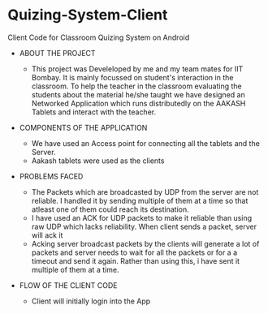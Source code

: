 Quizing-System-Client
=====================

Client Code for Classroom Quizing System on Android

* ABOUT THE PROJECT
  * This project was Develeloped by me and my team mates for IIT Bombay. It is mainly focussed on student's interaction in the classroom.
  To help the teacher in the classroom evaluating the students about the material he/she taught we have designed an Networked Application which runs distributedly on the AAKASH Tablets
  and interact with the teacher.

* COMPONENTS OF THE APPLICATION
  * We have used an Access point for connecting all the tablets and the Server.
  * Aakash tablets were used as the clients

* PROBLEMS FACED

  * The Packets which are broadcasted by UDP from the server are not reliable. I handled it by sending multiple of them at a time so that atleast
  one of them could reach its destination.
  * I have used an ACK for UDP packets to make it reliable than using raw UDP which lacks reliability. When client sends a packet, server      will ack it
  * Acking server broadcast packets by the clients will generate a lot of packets and server needs to wait for all the packets or for a a    timeout 
  and send it again. Rather than using this, i have sent it multiple of them at a time.
  
* FLOW OF THE CLIENT CODE
  * Client will initially login into the App
